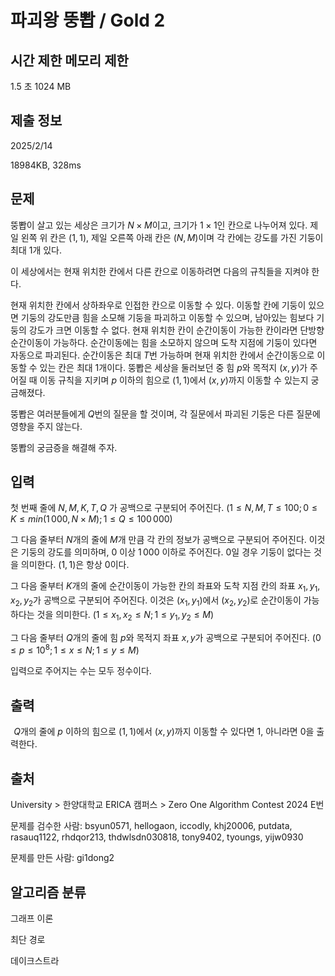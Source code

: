# 파괴왕 뚱뽭 / Gold 2
 
## 시간 제한	메모리 제한	
1.5 초	1024 MB

## 제출 정보
2025/2/14

18984KB,	328ms

## 문제
뚱뽭이 살고 있는 세상은 크기가 
$N \times M$이고, 크기가 
$1 \times 1$인 칸으로 나누어져 있다. 제일 왼쪽 위 칸은 
$(1,1)$, 제일 오른쪽 아래 칸은 
$(N,M)$이며 각 칸에는 강도를 가진 기둥이 최대 
$1$개 있다.

이 세상에서는 현재 위치한 칸에서 다른 칸으로 이동하려면 다음의 규칙들을 지켜야 한다.

현재 위치한 칸에서 상하좌우로 인접한 칸으로 이동할 수 있다. 이동할 칸에 기둥이 있으면 기둥의 강도만큼 힘을 소모해 기둥을 파괴하고 이동할 수 있으며, 남아있는 힘보다 기둥의 강도가 크면 이동할 수 없다.
현재 위치한 칸이 순간이동이 가능한 칸이라면 단방향 순간이동이 가능하다. 순간이동에는 힘을 소모하지 않으며 도착 지점에 기둥이 있다면 자동으로 파괴된다. 순간이동은 최대 
$T$번 가능하며 현재 위치한 칸에서 순간이동으로 이동할 수 있는 칸은 최대 
$1$개이다.
뚱뽭은 세상을 둘러보던 중 힘 
$p$와 목적지 
$(x,y)$가 주어질 때 이동 규칙을 지키며 
$p$ 이하의 힘으로 
$(1,1)$에서 
$(x,y)$까지 이동할 수 있는지 궁금해졌다.

뚱뽭은 여러분들에게 
$Q$번의 질문을 할 것이며, 각 질문에서 파괴된 기둥은 다른 질문에 영향을 주지 않는다.

뚱뽭의 궁금증을 해결해 주자.

## 입력
첫 번째 줄에 
$N,M,K,T,Q$ 가 공백으로 구분되어 주어진다. 
$(1 \le N,M,T \le 100;0 \le K \le min(1\,000,N \times M);1 \le Q \le 100\,000)$ 

그 다음 줄부터 
$N$개의 줄에 
$M$개 만큼 각 칸의 정보가 공백으로 구분되어 주어진다. 이것은 기둥의 강도를 의미하며, 
$0$ 이상 
$1\,000$ 이하로 주어진다. 
$0$일 경우 기둥이 없다는 것을 의미한다. 
$(1,1)$은 항상 
$0$이다.

그 다음 줄부터 
$K$개의 줄에 순간이동이 가능한 칸의 좌표와 도착 지점 칸의 좌표 
$x_1,y_1,x_2,y_2$가 공백으로 구분되어 주어진다. 이것은 
$(x_1,y_1)$에서 
$(x_2,y_2)$로 순간이동이 가능하다는 것을 의미한다. 
$(1 \le x_1,x_2 \le N;1 \le y_1,y_2 \le M)$ 

그 다음 줄부터 
$Q$개의 줄에 힘 
$p$와 목적지 좌표 
$x,y$가 공백으로 구분되어 주어진다. 
$(0 \le p \le 10^8;1 \le x \le N;1 \le y \le M)$ 

입력으로 주어지는 수는 모두 정수이다.

## 출력
 
$Q$개의 줄에 
$p$ 이하의 힘으로 
$(1,1)$에서 
$(x,y)$까지 이동할 수 있다면 
$1$, 아니라면 
$0$을 출력한다.

## 출처
University > 한양대학교 ERICA 캠퍼스 > Zero One Algorithm Contest 2024 E번

문제를 검수한 사람:  bsyun0571,  hellogaon,  iccodly,  khj20006,  putdata,  rasauq1122,  rhdqor213,  thdwlsdn030818,  tony9402,  tyoungs,  yijw0930

문제를 만든 사람:  gi1dong2

## 알고리즘 분류

그래프 이론

최단 경로

데이크스트라
